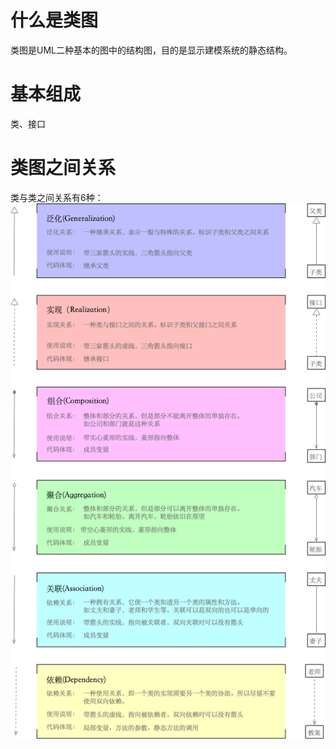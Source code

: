 # 什么是类图
类图是UML二种基本的图中的结构图，目的是显示建模系统的静态结构。

# 基本组成
类、接口

# 类图之间关系
类与类之间关系有6种：
![overview](/images/uml/ClassDiagram.png)
